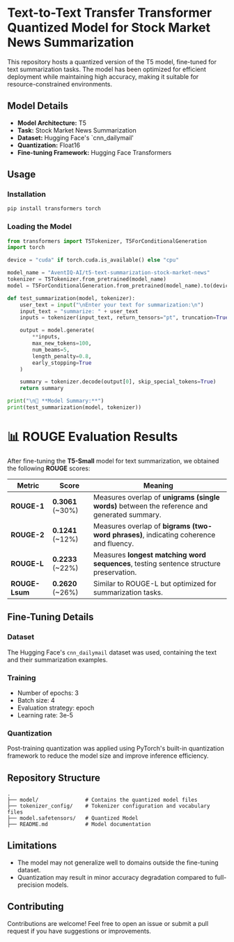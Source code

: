 # Text-to-Text Transfer Transformer Quantized Model for Stock Market News Summarization

This repository hosts a quantized version of the T5 model, fine-tuned for text summarization tasks. The model has been optimized for efficient deployment while maintaining high accuracy, making it suitable for resource-constrained environments.

## Model Details

- **Model Architecture:** T5  
- **Task:** Stock Market News Summarization  
- **Dataset:** Hugging Face's `cnn_dailymail'  
- **Quantization:** Float16  
- **Fine-tuning Framework:** Hugging Face Transformers  

## Usage

### Installation

```sh
pip install transformers torch
```

### Loading the Model

```python
from transformers import T5Tokenizer, T5ForConditionalGeneration
import torch

device = "cuda" if torch.cuda.is_available() else "cpu"

model_name = "AventIQ-AI/t5-text-summarization-stock-market-news"
tokenizer = T5Tokenizer.from_pretrained(model_name)
model = T5ForConditionalGeneration.from_pretrained(model_name).to(device)

def test_summarization(model, tokenizer):
    user_text = input("\nEnter your text for summarization:\n")
    input_text = "summarize: " + user_text
    inputs = tokenizer(input_text, return_tensors="pt", truncation=True, max_length=512).to(device)

    output = model.generate(
        **inputs,
        max_new_tokens=100,
        num_beams=5,
        length_penalty=0.8,
        early_stopping=True
    )

    summary = tokenizer.decode(output[0], skip_special_tokens=True)
    return summary

print("\n📝 **Model Summary:**")
print(test_summarization(model, tokenizer))
```

# 📊 ROUGE Evaluation Results
 
After fine-tuning the **T5-Small** model for text summarization, we obtained the following **ROUGE** scores:

| **Metric**  | **Score**  | **Meaning** |
|-------------|-----------|-------------|
| **ROUGE-1** | **0.3061** (~30%) | Measures overlap of **unigrams (single words)** between the reference and generated summary. |
| **ROUGE-2** | **0.1241** (~12%) | Measures overlap of **bigrams (two-word phrases)**, indicating coherence and fluency. |
| **ROUGE-L** | **0.2233** (~22%) | Measures **longest matching word sequences**, testing sentence structure preservation. |
| **ROUGE-Lsum** | **0.2620** (~26%) | Similar to ROUGE-L but optimized for summarization tasks. |
 

## Fine-Tuning Details

### Dataset

The Hugging Face's `cnn_dailymail` dataset was used, containing the text and their summarization examples.

### Training

- Number of epochs: 3
- Batch size: 4  
- Evaluation strategy: epoch  
- Learning rate: 3e-5  

### Quantization

Post-training quantization was applied using PyTorch's built-in quantization framework to reduce the model size and improve inference efficiency.

## Repository Structure

```
.
├── model/               # Contains the quantized model files
├── tokenizer_config/    # Tokenizer configuration and vocabulary files
├── model.safetensors/   # Quantized Model
├── README.md            # Model documentation
```

## Limitations

- The model may not generalize well to domains outside the fine-tuning dataset.  
- Quantization may result in minor accuracy degradation compared to full-precision models.  

## Contributing

Contributions are welcome! Feel free to open an issue or submit a pull request if you have suggestions or improvements.

